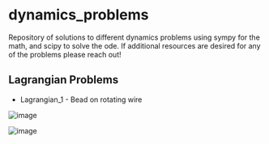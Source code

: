 # dynamics_problems
Repository of solutions to different dynamics problems using sympy for the math, and scipy to solve the ode. If additional resources are desired for any of the problems please reach out!

## Lagrangian Problems

* Lagrangian_1 - Bead on rotating wire

![image](https://github.com/abubake/dynamics_problems/assets/32299736/aeeaa03c-f21f-4c86-a2e7-5f873930fd02)

![image](https://github.com/abubake/dynamics_problems/assets/32299736/22179f00-1634-4d45-bb41-84596921b97b)
